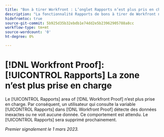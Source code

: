 ```yaml
---
title: "Bon à tirer Workfront : L’onglet Rapports n’est plus pris en charge"
description: "La fonctionnalité Rapports de bons à tirer de Workfront n’est plus prise en charge. Par conséquent, un utilisateur qui consulte l’onglet Rapports dans le Bon à tirer de Workfront voit des données inexactes ou ne voit aucune donnée du tout. Ce comportement est attendu. L’onglet Rapports sera supprimé prochainement."
hidefromtoc: true
source-git-commit: 5b925d35b32ebdb1e74dd2e5b23962905788a8cc
workflow-type: tm+mt
source-wordcount: '0'
ht-degree: 0%

---
```



# [!DNL Workfront Proof]: [!UICONTROL Rapports] La zone n’est plus prise en charge

Le [!UICONTROL Rapports] area of [!DNL Workfront Proof] n’est plus prise en charge. Par conséquent, un utilisateur qui consulte la variable [!UICONTROL Rapports] dans [!DNL Workfront Proof] détecte des données inexactes ou ne voit aucune donnée. Ce comportement est attendu. Le [!UICONTROL Rapports] sera supprimé prochainement.

_Premier signalement le 1 mars 2023._

